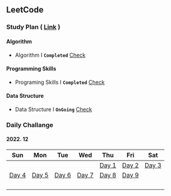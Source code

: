 ## LeetCode



### Study Plan ( [Link](https://leetcode.com/study-plan/) )

#### Algorithm

- Algorithm I **`Completed`** [Check](./Algorithm)

#### Programming Skills

- Programing Skills I **`Completed`** [Check](./ProgrammingSkills)

#### Data Structure

- Data Structure I **`OnGoing`** [Check](./DataStructure)



### Daily Challange

#### 2022. 12

|                 Sun                  |                 Mon                 |                 Tue                 |                 Wed                 |                 Thu                  |                 Fri                  |                 Sat                 |
| :----------------------------------: | :---------------------------------: | :---------------------------------: | :---------------------------------: | :----------------------------------: | :----------------------------------: | :---------------------------------: |
|                                      |                                     |                                     |                                     | [Day 1](./Problems/leetcode_1704.md) | [Day 2](./Problems/leetcode_1657.md) | [Day 3](./Problems/leetcode_451.md) |
| [Day 4](./Problems/leetcode_2256.md) | [Day 5](./Problems/leetcode_876.md) | [Day 6](./Problems/leetcode_328.md) | [Day 7](./Problems/leetcode_938.md) | [Day 8](./Problems/leetcode_872.md)  | [Day 9](./Problems/leetcode_1026.md) |                                     |
|                                      |                                     |                                     |                                     |                                      |                                      |                                     |
|                                      |                                     |                                     |                                     |                                      |                                      |                                     |
|                                      |                                     |                                     |                                     |                                      |                                      |                                     |
|                                      |                                     |                                     |                                     |                                      |                                      |                                     |

